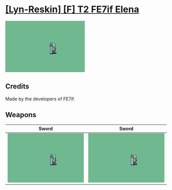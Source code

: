 # [\[Lyn-Reskin\] \[F\] T2 FE7if Elena](./)

<img src="./1.%20Sword/Sword_000.png" alt="[Lyn-Reskin] [F] T2 FE7if Elena standing" />

## Credits

Made by the developers of FE7if.

## Weapons


|Sword |Sword |
|  :---: | :---: |
| <img alt="Sword animation" src="./1.%20Sword/Sword.gif" /> | <img alt="Sword animation" src="./1.%20Sword%20(Beta%20Durandal)/Sword.gif" /> |
